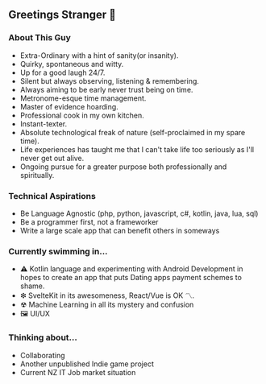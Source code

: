 ## Greetings Stranger 👋

### About This Guy
- Extra-Ordinary with a hint of sanity(or insanity).
- Quirky, spontaneous and witty.
- Up for a good laugh 24/7.
- Silent but always observing, listening & remembering.
- Always aiming to be early never trust being on time.
- Metronome-esque time management.
- Master of evidence hoarding.
- Professional cook in my own kitchen.
- Instant-texter.
- Absolute technological freak of nature (self-proclaimed in my spare time).
- Life experiences has taught me that I can't take life too seriously as I'll never get out alive.
- Ongoing pursue for a greater purpose both professionally and spiritually.

### Technical Aspirations
- Be Language Agnostic (php, python, javascript, c#, kotlin, java, lua, sql) 
- Be a programmer first, not a frameworker
- Write a large scale app that can benefit others in someways

### Currently swimming in... 
- ⚠ Kotlin language and experimenting with Android Development in hopes to create an app that puts Dating apps payment schemes to shame.
- ❇ SvelteKit in its awesomeness, React/Vue is OK 〽. 
- ☢ Machine Learning in all its mystery and confusion
- 🖼️ UI/UX

### Thinking about...
- Collaborating
- Another unpublished Indie game project
- Current NZ IT Job market situation


<!--
**adrianlimws/adrianlimws** is a ✨ _special_ ✨ repository because its `README.md` (this file) appears on your GitHub profile.

Here are some ideas to get you started:

- 🔭 I’m currently working on ...
- 🌱 I’m currently learning ...
- 👯 I’m looking to collaborate on ...
- 🤔 I’m looking for help with ...
- 💬 Ask me about ...
- 📫 How to reach me: ...
- 😄 Pronouns: ...
- ⚡ Fun fact: ...
-->
